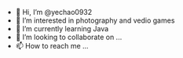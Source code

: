 - 👋 Hi, I’m @yechao0932
- 👀 I’m interested in photography and vedio games
- 🌱 I’m currently learning Java
- 💞️ I’m looking to collaborate on ...
- 📫 How to reach me ...

<!---
yechao0932/yechao0932 is a ✨ special ✨ repository because its `README.md` (this file) appears on your GitHub profile.
You can click the Preview link to take a look at your changes.
--->
